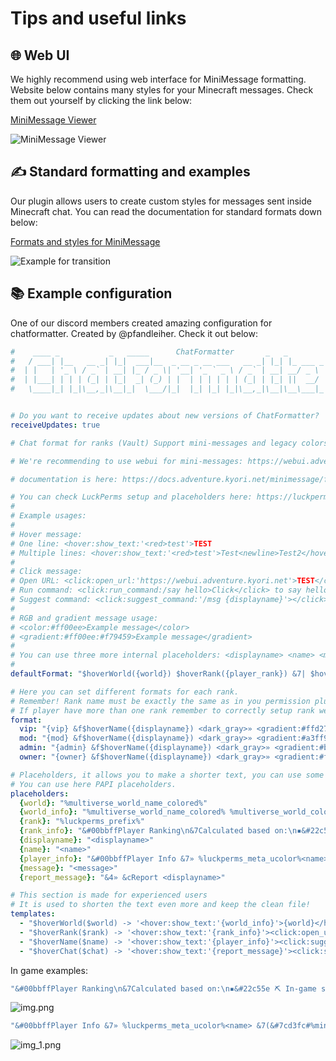 # Tips and useful links

## 🌐 Web UI

We highly recommend using web interface for MiniMessage formatting. Website below contains many styles for your Minecraft messages. Check them out yourself by clicking the link below: 

[MiniMessage Viewer](https://webui.advntr.dev/)

![MiniMessage Viewer](/assets/chatformatter/example1.png)


## ✍️ Standard formatting and examples

Our plugin allows users to create custom styles for messages sent inside Minecraft chat. You can read the documentation for standard formats down below:

[Formats and styles for MiniMessage](https://docs.advntr.dev/minimessage/format.html)

![Example for transition](/assets/chatformatter/example2.png)

## 📚 Example configuration

One of our discord members created amazing configuration for chatformatter. Created by @pfandleiher. Check it out below:

```yaml
#    ____ _           _   _____      ChatFormatter       _   _            
#   / ___| |__   __ _| |_|  ___|__  _ __ _ __ ___   __ _| |_| |_ ___ _ __ 
#  | |   | '_ \ / _` | __| |_ / _ \| '__| '_ ` _ \ / _` | __| __/ _ \ '__|
#  | |___| | | | (_| | |_|  _| (_) | |  | | | | | | (_| | |_| ||  __/ |   
#   \____|_| |_|\__,_|\__|_|  \___/|_|  |_| |_| |_|\__,_|\__|\__\___|_|   


# Do you want to receive updates about new versions of ChatFormatter?
receiveUpdates: true

# Chat format for ranks (Vault) Support mini-messages and legacy colors

# We're recommending to use webui for mini-messages: https://webui.adventure.kyori.net/

# documentation is here: https://docs.adventure.kyori.net/minimessage/format.html

# You can check LuckPerms setup and placeholders here: https://luckperms.net/wiki/Placeholders
# 
# Example usages:
# 
# Hover message:
# One line: <hover:show_text:'<red>test'>TEST
# Multiple lines: <hover:show_text:'<red>test'>Test<newline>Test2</hover>
# 
# Click message:
# Open URL: <click:open_url:'https://webui.adventure.kyori.net'>TEST</click>
# Run command: <click:run_command:/say hello>Click</click> to say hello
# Suggest command: <click:suggest_command:'/msg {displayname}'></click>
# 
# RGB and gradient message usage: 
# <color:#ff00ee>Example message</color>
# <gradient:#ff00ee:#f79459>Example message</gradient>
# 
# You can use three more internal placeholders: <displayname> <name> <message>
# 
defaultFormat: "$hoverWorld({world}) $hoverRank({player_rank}) &7| $hoverName({displayname})&r: $hoverChat({message})"

# Here you can set different formats for each rank.
# Remember! Rank name must be exactly the same as in you permission plugin configuration.
# If player have more than one rank remember to correctly setup rank weight configuration
format:
  vip: "{vip} &f$hoverName({displayname}) <dark_gray>» <gradient:#ffd270:white>{message}"
  mod: "{mod} &f$hoverName({displayname}) <dark_gray>» <gradient:#a3ff9e:white>{message}"
  admin: "{admin} &f$hoverName({displayname}) <dark_gray>» <gradient:#bac8ff:white><b>{message}"
  owner: "{owner} &f$hoverName({displayname}) <dark_gray>» <gradient:#ff9195:white><b>{message}"

# Placeholders, it allows you to make a shorter text, you can use some prefixes, characters etc. 
# You can use here PAPI placeholders.
placeholders:
  {world}: "%multiverse_world_name_colored%"
  {world_info}: "%multiverse_world_name_colored% %multiverse_world_color%%multiverse_world_name%"
  {rank}: "%luckperms_prefix%"
  {rank_info}: "&#00bbffPlayer Ranking\n&7Calculated based on:\n▪&#22c55e ⛏ In-game statistics\n&7▪&#ef4444 🗡 PvP stats\n&7▪&#ec4899 ⌚ Play Time\n\n&#f97316» &7Click to open Leaderboard"
  {displayname}: "<displayname>"
  {name}: "<name>"
  {player_info}: "&#00bbffPlayer Info &7» %luckperms_meta_ucolor%<name> &7(&#7cd3fc#%minetrax_player_id%&7)\n&7Joined %minetrax_player_first_seen_at%\n\n&#22c55e⭐ Position: &f#%minetrax_player_position%\n&#ef4444🗡 Kills: &f%minetrax_player_total_player_kills%\n&7☠ Deaths: &f%minetrax_player_total_deaths%\n\n&#f97316» &7Click to send private message"
  {message}: "<message>"
  {report_message}: "&4» &cReport <displayname>"

# This section is made for experienced users
# It is used to shorten the text even more and keep the clean file!
templates:
  - "$hoverWorld($world) -> '<hover:show_text:'{world_info}'>{world}</hover>'"
  - "$hoverRank($rank) -> '<hover:show_text:'{rank_info}'><click:open_url:'https://rockg.de/stats'>{rank}</click></hover>'"
  - "$hoverName($name) -> '<hover:show_text:'{player_info}'><click:suggest_command:'/msg {displayname} '>{displayname}</click></hover>'"
  - "$hoverChat($chat) -> '<hover:show_text:'{report_message}'><click:suggest_command:'/report {displayname} '>{message}</click></hover>'"
```

In game examples:
```yaml
"&#00bbffPlayer Ranking\n&7Calculated based on:\n▪&#22c55e ⛏ In-game statistics\n&7▪&#ef4444 🗡 PvP stats\n&7▪&#ec4899 ⌚ Play Time\n\n&#f97316» &7Click to open Leaderboard"
```

![img.png](/assets/chatformatter/pfandleiher_example.png)


```yaml
"&#00bbffPlayer Info &7» %luckperms_meta_ucolor%<name> &7(&#7cd3fc#%minetrax_player_id%&7)\n&7Joined %minetrax_player_first_seen_at%\n\n&#22c55e⭐ Position: &f#%minetrax_player_position%\n&#ef4444🗡 Kills: &f%minetrax_player_total_player_kills%\n&7☠ Deaths: &f%minetrax_player_total_deaths%\n\n&#f97316» &7Click to send private message"
```
![img_1.png](/assets/chatformatter/pfandleiher_example2.png)
